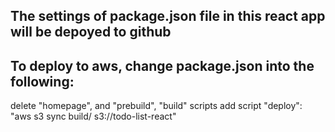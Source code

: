 ## The settings of package.json file in this react app will be depoyed to github
## To deploy to aws, change package.json into the following:
   delete "homepage", and "prebuild", "build" scripts
   add script     "deploy": "aws s3 sync build/ s3://todo-list-react"
